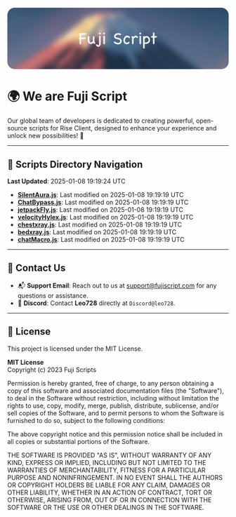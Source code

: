 ![Banner](.github/b.webp)

# 🌍 **We are Fuji Script**

Our global team of developers is dedicated to creating powerful, open-source scripts for Rise Client, designed to enhance your experience and unlock new possibilities! 🌟

---
<!-- SCRIPTS_NAVIGATION_START -->
## 📂 **Scripts Directory Navigation**

**Last Updated**: 2025-01-08 19:19:24 UTC

- **[SilentAura.js](scripts/SilentAura.js)**: Last modified on 2025-01-08 19:19:19 UTC
- **[ChatBypass.js](scripts/ChatBypass.js)**: Last modified on 2025-01-08 19:19:19 UTC
- **[jetpackFly.js](scripts/jetpackFly.js)**: Last modified on 2025-01-08 19:19:19 UTC
- **[velocityHylex.js](scripts/velocityHylex.js)**: Last modified on 2025-01-08 19:19:19 UTC
- **[chestxray.js](scripts/chestxray.js)**: Last modified on 2025-01-08 19:19:19 UTC
- **[bedxray.js](scripts/bedxray.js)**: Last modified on 2025-01-08 19:19:19 UTC
- **[chatMacro.js](scripts/chatMacro.js)**: Last modified on 2025-01-08 19:19:19 UTC

<!-- SCRIPTS_NAVIGATION_END -->

---

## 💬 **Contact Us**  
- 📬 **Support Email**: Reach out to us at [support@fujiscript.com](mailto:support@fujiscript.com) for any questions or assistance.  
- 💬 **Discord**: Contact **Leo728** directly at `Discord@leo728`.

---

## 📜 **License**

This project is licensed under the MIT License.  

**MIT License**  
Copyright (c) 2023 Fuji Scripts  

Permission is hereby granted, free of charge, to any person obtaining a copy of this software and associated documentation files (the "Software"), to deal in the Software without restriction, including without limitation the rights to use, copy, modify, merge, publish, distribute, sublicense, and/or sell copies of the Software, and to permit persons to whom the Software is furnished to do so, subject to the following conditions:  

The above copyright notice and this permission notice shall be included in all copies or substantial portions of the Software.  

THE SOFTWARE IS PROVIDED "AS IS", WITHOUT WARRANTY OF ANY KIND, EXPRESS OR IMPLIED, INCLUDING BUT NOT LIMITED TO THE WARRANTIES OF MERCHANTABILITY, FITNESS FOR A PARTICULAR PURPOSE AND NONINFRINGEMENT. IN NO EVENT SHALL THE AUTHORS OR COPYRIGHT HOLDERS BE LIABLE FOR ANY CLAIM, DAMAGES OR OTHER LIABILITY, WHETHER IN AN ACTION OF CONTRACT, TORT OR OTHERWISE, ARISING FROM, OUT OF OR IN CONNECTION WITH THE SOFTWARE OR THE USE OR OTHER DEALINGS IN THE SOFTWARE.  
